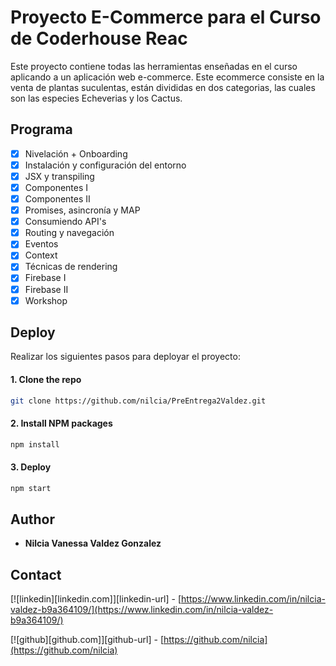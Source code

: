# Proyecto E-Commerce para el Curso de Coderhouse Reac

Este proyecto contiene todas las herramientas enseñadas en el curso aplicando
a un aplicación web e-commerce.
Este ecommerce consiste en la venta de plantas suculentas, están divididas en dos
categorias, las cuales son las especies Echeverias y los Cactus.

## Programa

- [x] Nivelación + Onboarding
- [x] Instalación y configuración del entorno
- [x] JSX y transpiling
- [x] Componentes I
- [x] Componentes II
- [x] Promises, asincronía y MAP
- [x] Consumiendo API's
- [x] Routing y navegación
- [x] Eventos
- [x] Context
- [x] Técnicas de rendering
- [x] Firebase I
- [x] Firebase II
- [x] Workshop

## Deploy

Realizar los siguientes pasos para deployar el proyecto:

#### 1. Clone the repo

```sh
git clone https://github.com/nilcia/PreEntrega2Valdez.git
```

#### 2. Install NPM packages

```sh
npm install
```

#### 3. Deploy

```sh
npm start
```

## Author

- **Nilcia Vanessa Valdez Gonzalez**

## Contact

[![linkedin][linkedin.com]][linkedin-url] - [https://www.linkedin.com/in/nilcia-valdez-b9a364109/](https://www.linkedin.com/in/nilcia-valdez-b9a364109/)

[![github][github.com]][github-url] - [https://github.com/nilcia](https://github.com/nilcia)